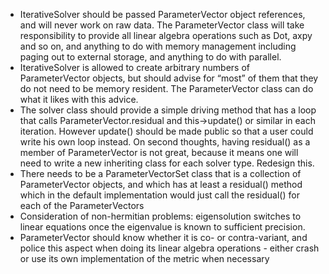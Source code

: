 - IterativeSolver should be passed ParameterVector object references, and will never work on raw data. The ParameterVector class will take responsibility to provide all linear algebra operations such as Dot, axpy and so on, and anything to do with memory management including paging out to external storage, and anything to do with parallel.
- IterativeSolver is allowed to create arbitrary numbers of ParameterVector objects, but should advise for “most” of them that they do not need to be memory resident. The ParameterVector class can do what it likes with this advice.
- The solver class should provide a simple driving method that has a loop that calls ParameterVector.residual and this->update() or similar in each iteration. However update() should be made public so that a user could write his own loop instead.
On second thoughts, having residual() as a member of ParameterVector is not great, because it means one will need to write a new inheriting class
for each solver type. Redesign this.
- There needs to be a ParameterVectorSet class that is a collection of ParameterVector objects, and which has at least a residual() method which in the default implementation would just call the residual() for each of the ParameterVectors
- Consideration of non-hermitian problems: eigensolution switches to linear equations once the eigenvalue is known to sufficient precision.
- ParameterVector should know whether it is co- or contra-variant, and police this aspect when doing its linear algebra operations - either crash or use its own implementation of the metric when necessary
